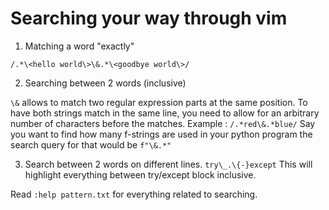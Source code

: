 # Searching your way through vim
<!-- Dec 9, 2020 -->

1. Matching a word "exactly"

`/.*\<hello world\>\&.*\<goodbye world\>/`

2. Searching between 2 words (inclusive)

`\&` allows to match two regular expression parts at the same position. To have both strings match in the same line, you need to allow for an arbitrary number of characters before the matches.
Example : `/.*red\&.*blue/`
Say you want to find how many f-strings are used in your python program the search query for that would be `f"\&.*"`

3. Search between 2 words on different lines.
   `try\_.\{-}except`
   This will highlight everything between try/except block inclusive.

Read `:help pattern.txt` for everything related to searching.
